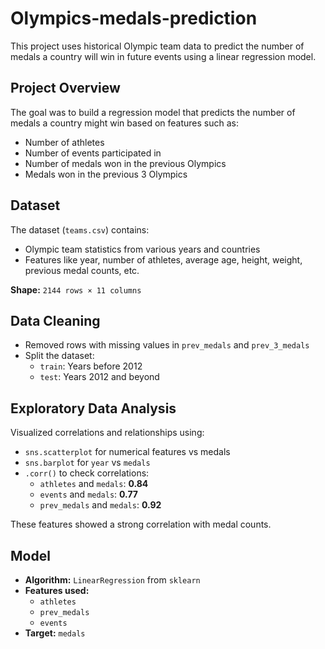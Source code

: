 # Olympics-medals-prediction

This project uses historical Olympic team data to predict the number of medals a country will win in future events using a linear regression model.

## Project Overview
The goal was to build a regression model that predicts the number of medals a country might win based on features such as:

- Number of athletes
- Number of events participated in
- Number of medals won in the previous Olympics
- Medals won in the previous 3 Olympics


## Dataset

The dataset (`teams.csv`) contains:
- Olympic team statistics from various years and countries
- Features like year, number of athletes, average age, height, weight, previous medal counts, etc.

**Shape:** `2144 rows × 11 columns`

## Data Cleaning

- Removed rows with missing values in `prev_medals` and `prev_3_medals`
- Split the dataset:
  - `train`: Years before 2012
  - `test`: Years 2012 and beyond

##  Exploratory Data Analysis

Visualized correlations and relationships using:
- `sns.scatterplot` for numerical features vs medals
- `sns.barplot` for `year` vs `medals`
- `.corr()` to check correlations:
  - `athletes` and `medals`: **0.84**
  - `events` and `medals`: **0.77**
  - `prev_medals` and `medals`: **0.92**

These features showed a strong correlation with medal counts.

##  Model

- **Algorithm:** `LinearRegression` from `sklearn`
- **Features used:**  
  - `athletes`  
  - `prev_medals`  
  - `events`
- **Target:** `medals`


